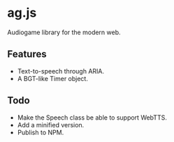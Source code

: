 # ag.js

Audiogame library for the modern web.

## Features

* Text-to-speech through ARIA.
* A BGT-like Timer object.

## Todo

* Make the Speech class be able to support WebTTS.
* Add a minified version.
* Publish to NPM.
